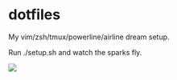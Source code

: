 # dotfiles

My vim/zsh/tmux/powerline/airline dream setup.

Run ./setup.sh and watch the sparks fly.

![](http://i.imgur.com/Bt0vfz7.png)
